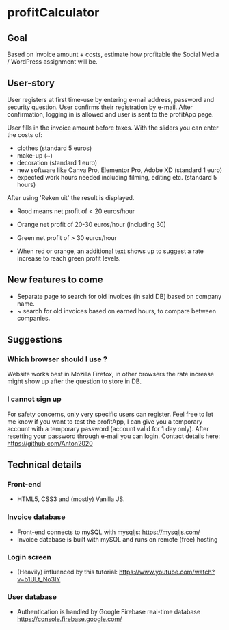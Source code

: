 # profitCalculator

## Goal
Based on invoice amount + costs, estimate how profitable the Social Media / WordPress assignment will be.

## User-story
User registers at first time-use by entering e-mail address, password and security question.
User confirms their registration by e-mail. After confirmation, logging in is allowed and user is sent to the profitApp page.

User fills in the invoice amount before taxes. 
With the sliders you can enter the costs of:
- clothes (standard 5 euros)
- make-up (~)
- decoration (standard 1 euro)
- new software like Canva Pro, Elementor Pro, Adobe XD (standard 1 euro)
- expected work hours needed including filming, editing etc. (standard 5 hours)

After using 'Reken uit' the result is displayed.
- Rood means net profit of < 20 euros/hour
- Orange net profit of       20-30 euros/hour (including 30)
- Green net profit of        > 30 euros/hour

- When red or orange, an additional text shows up to suggest a rate increase to reach green profit levels.

## New features to come
- Separate page to search for old invoices (in said DB) based on company name.
- ~ search for old invoices based on earned hours, to compare between companies.

## Suggestions
### Which browser should I use ?
Website works best in Mozilla Firefox, in other browsers the rate increase might show up after the question to store in DB.

### I cannot sign up
For safety concerns, only very specific users can register. 
Feel free to let me know if you want to test the profitApp, I can give you a temporary account with a temporary password (account valid for 1 day only).
After resetting your password through e-mail you can login.
Contact details here: https://github.com/Anton2020

## Technical details 

### Front-end
- HTML5, CSS3 and (mostly) Vanilla JS.

### Invoice database
- Front-end connects to mySQL with mysqljs: https://mysqljs.com/
- Invoice database is built with mySQL and runs on remote (free) hosting

### Login screen
- (Heavily) influenced by this tutorial: https://www.youtube.com/watch?v=b1ULt_No3IY

### User database
- Authentication is handled by Google Firebase real-time database https://console.firebase.google.com/

